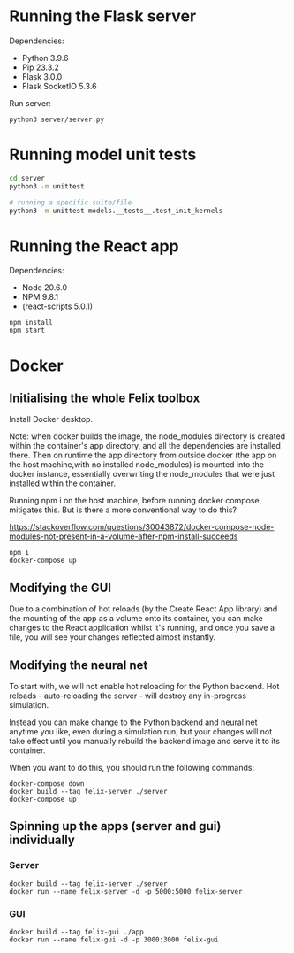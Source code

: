 # Running the Flask server

Dependencies:

- Python 3.9.6
- Pip 23.3.2
- Flask 3.0.0
- Flask SocketIO 5.3.6

Run server:
  
`python3 server/server.py`

# Running model unit tests

```bash
cd server
python3 -m unittest

# running a specific suite/file
python3 -m unittest models.__tests__.test_init_kernels
```

# Running the React app

Dependencies:

- Node 20.6.0
- NPM 9.8.1
- (react-scripts 5.0.1)

```
npm install
npm start
```

# Docker

## Initialising the whole Felix toolbox

Install Docker desktop.

Note: when docker builds the image, the node_modules directory is created within the container's app directory, and all the dependencies are installed there. Then on runtime the app directory from outside docker (the app on the host machine,with no installed node_modules) is mounted into the docker instance, essentially overwriting the node_modules that were just installed within the container.

Running npm i on the host machine, before running docker compose, mitigates this. But is there a more conventional way to do this?

https://stackoverflow.com/questions/30043872/docker-compose-node-modules-not-present-in-a-volume-after-npm-install-succeeds

```
npm i
docker-compose up
```

## Modifying the GUI

Due to a combination of hot reloads (by the Create React App library) and the mounting of the app as a volume onto its container, you can make changes to the React application whilst it's running, and once you save a file, you will see your changes reflected almost instantly.

## Modifying the neural net

To start with, we will not enable hot reloading for the Python backend. Hot reloads - auto-reloading the server - will destroy any in-progress simulation.

Instead you can make change to the Python backend and neural net anytime you like, even during a simulation run, but your changes will not take effect until you manually rebuild the backend image and serve it to its container.

When you want to do this, you should run the following commands:

```
docker-compose down
docker build --tag felix-server ./server
docker-compose up
```

## Spinning up the apps (server and gui) individually

### Server

```
docker build --tag felix-server ./server
docker run --name felix-server -d -p 5000:5000 felix-server
```

### GUI

```
docker build --tag felix-gui ./app
docker run --name felix-gui -d -p 3000:3000 felix-gui
```